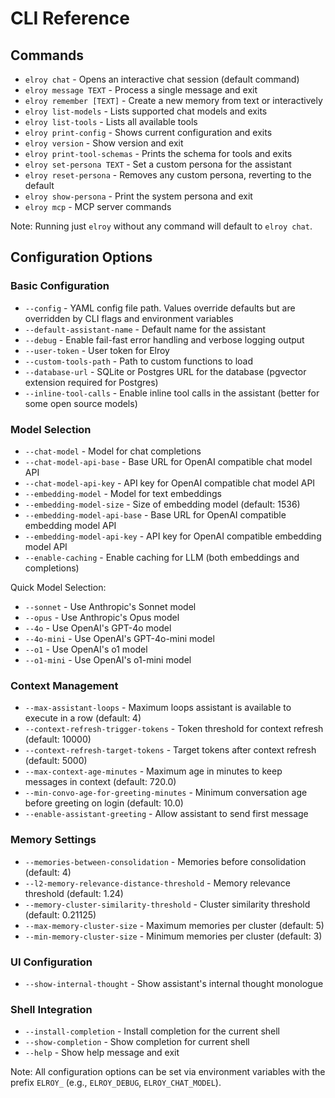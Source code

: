 # CLI Reference

## Commands

- `elroy chat` - Opens an interactive chat session (default command)
- `elroy message TEXT` - Process a single message and exit
- `elroy remember [TEXT]` - Create a new memory from text or interactively
- `elroy list-models` - Lists supported chat models and exits
- `elroy list-tools` - Lists all available tools
- `elroy print-config` - Shows current configuration and exits
- `elroy version` - Show version and exit
- `elroy print-tool-schemas` - Prints the schema for tools and exits
- `elroy set-persona TEXT` - Set a custom persona for the assistant
- `elroy reset-persona` - Removes any custom persona, reverting to the default
- `elroy show-persona` - Print the system persona and exit
- `elroy mcp` - MCP server commands

Note: Running just `elroy` without any command will default to `elroy chat`.

## Configuration Options

### Basic Configuration
- `--config` - YAML config file path. Values override defaults but are overridden by CLI flags and environment variables
- `--default-assistant-name` - Default name for the assistant
- `--debug` - Enable fail-fast error handling and verbose logging output
- `--user-token` - User token for Elroy
- `--custom-tools-path` - Path to custom functions to load
- `--database-url` - SQLite or Postgres URL for the database (pgvector extension required for Postgres)
- `--inline-tool-calls` - Enable inline tool calls in the assistant (better for some open source models)

### Model Selection
- `--chat-model` - Model for chat completions
- `--chat-model-api-base` - Base URL for OpenAI compatible chat model API
- `--chat-model-api-key` - API key for OpenAI compatible chat model API
- `--embedding-model` - Model for text embeddings
- `--embedding-model-size` - Size of embedding model (default: 1536)
- `--embedding-model-api-base` - Base URL for OpenAI compatible embedding model API
- `--embedding-model-api-key` - API key for OpenAI compatible embedding model API
- `--enable-caching` - Enable caching for LLM (both embeddings and completions)

Quick Model Selection:
- `--sonnet` - Use Anthropic's Sonnet model
- `--opus` - Use Anthropic's Opus model
- `--4o` - Use OpenAI's GPT-4o model
- `--4o-mini` - Use OpenAI's GPT-4o-mini model
- `--o1` - Use OpenAI's o1 model
- `--o1-mini` - Use OpenAI's o1-mini model

### Context Management
- `--max-assistant-loops` - Maximum loops assistant is available to execute in a row (default: 4)
- `--context-refresh-trigger-tokens` - Token threshold for context refresh (default: 10000)
- `--context-refresh-target-tokens` - Target tokens after context refresh (default: 5000)
- `--max-context-age-minutes` - Maximum age in minutes to keep messages in context (default: 720.0)
- `--min-convo-age-for-greeting-minutes` - Minimum conversation age before greeting on login (default: 10.0)
- `--enable-assistant-greeting` - Allow assistant to send first message

### Memory Settings
- `--memories-between-consolidation` - Memories before consolidation (default: 4)
- `--l2-memory-relevance-distance-threshold` - Memory relevance threshold (default: 1.24)
- `--memory-cluster-similarity-threshold` - Cluster similarity threshold (default: 0.21125)
- `--max-memory-cluster-size` - Maximum memories per cluster (default: 5)
- `--min-memory-cluster-size` - Minimum memories per cluster (default: 3)

### UI Configuration
- `--show-internal-thought` - Show assistant's internal thought monologue

### Shell Integration
- `--install-completion` - Install completion for the current shell
- `--show-completion` - Show completion for current shell
- `--help` - Show help message and exit

Note: All configuration options can be set via environment variables with the prefix `ELROY_` (e.g., `ELROY_DEBUG`, `ELROY_CHAT_MODEL`).
